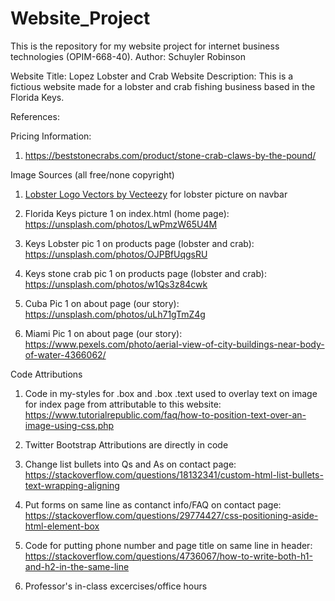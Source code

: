 # Website_Project
This is the repository for my website project for internet business technologies (OPIM-668-40).
Author: Schuyler Robinson

Website Title: Lopez Lobster and Crab
Website Description:  This is a fictious website made for a lobster and crab fishing business based in the Florida Keys.

References:

Pricing Information:

1. https://beststonecrabs.com/product/stone-crab-claws-by-the-pound/ 

Image Sources (all free/none copyright)

1. <a href="https://www.vecteezy.com/free-vector/lobster-logo">Lobster Logo Vectors by Vecteezy</a>  for lobster picture on navbar

2. Florida Keys picture 1 on index.html (home page): https://unsplash.com/photos/LwPmzW65U4M

3. Keys Lobster pic 1 on products page (lobster and crab): https://unsplash.com/photos/OJPBfUqgsRU

4. Keys stone crab pic 1 on products page (lobster and crab): https://unsplash.com/photos/w1Qs3z84cwk

5. Cuba Pic 1 on about page (our story): https://unsplash.com/photos/uLh71gTmZ4g

6. Miami Pic 1 on about page (our story): https://www.pexels.com/photo/aerial-view-of-city-buildings-near-body-of-water-4366062/



Code Attributions

1. Code in my-styles for .box and .box .text used to overlay text on image for index page from attributable to this website: https://www.tutorialrepublic.com/faq/how-to-position-text-over-an-image-using-css.php

2. Twitter Bootstrap Attributions are directly in code

3. Change list bullets into Qs and As on contact page: https://stackoverflow.com/questions/18132341/custom-html-list-bullets-text-wrapping-aligning

4. Put forms on same line as contanct info/FAQ on contact page: https://stackoverflow.com/questions/29774427/css-positioning-aside-html-element-box

5. Code for putting phone number and page title on same line in header: https://stackoverflow.com/questions/4736067/how-to-write-both-h1-and-h2-in-the-same-line

6. Professor's in-class excercises/office hours

